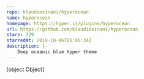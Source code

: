 ```yaml
---
repo: klaudiosinani/hyperocean
name: hyperocean
homepage: https://hyper.is/plugins/hyperocean
url: https://github.com/klaudiosinani/hyperocean
stars: 229
starredAt: 2019-10-06T01:05:34Z
description: |-
    Deep oceanic blue Hyper theme
---
```


[object Object]
